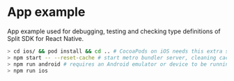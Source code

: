 # App example

App example used for debugging, testing and checking type definitions of Split SDK for React Native.

```bash
> cd ios/ && pod install && cd .. # CocoaPods on iOS needs this extra step, if changes were made in iOS native modules
> npm start -- --reset-cache # start metro bundler server, cleaning cache in case `react-native-client` has been rebuilt or dependencies updated
> npm run android # requires an Android emulator or device to be running
> npm run ios
```
